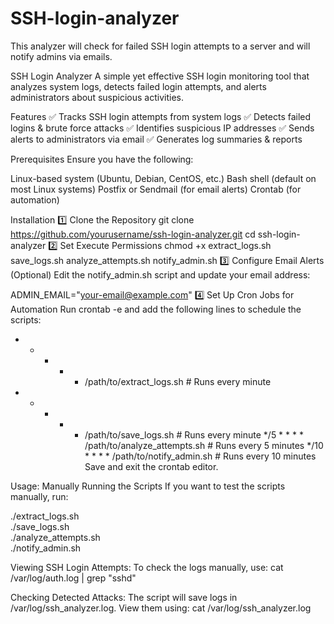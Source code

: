 # SSH-login-analyzer
This analyzer will check for failed SSH login attempts to a server and will notify admins via emails.


SSH Login Analyzer
A simple yet effective SSH login monitoring tool that analyzes system logs, detects failed login attempts, and alerts administrators about suspicious activities.

Features
✅ Tracks SSH login attempts from system logs
✅ Detects failed logins & brute force attacks
✅ Identifies suspicious IP addresses
✅ Sends alerts to administrators via email
✅ Generates log summaries & reports

Prerequisites
Ensure you have the following:

Linux-based system (Ubuntu, Debian, CentOS, etc.)
Bash shell (default on most Linux systems)
Postfix or Sendmail (for email alerts)
Crontab (for automation)

Installation
1️⃣ Clone the Repository
git clone https://github.com/yourusername/ssh-login-analyzer.git
cd ssh-login-analyzer
2️⃣ Set Execute Permissions
chmod +x extract_logs.sh save_logs.sh analyze_attempts.sh notify_admin.sh
3️⃣ Configure Email Alerts (Optional)
Edit the notify_admin.sh script and update your email address:

ADMIN_EMAIL="your-email@example.com"
4️⃣ Set Up Cron Jobs for Automation
Run crontab -e and add the following lines to schedule the scripts:


* * * * * /path/to/extract_logs.sh  # Runs every minute
* * * * * /path/to/save_logs.sh  # Runs every minute
*/5 * * * * /path/to/analyze_attempts.sh  # Runs every 5 minutes
*/10 * * * * /path/to/notify_admin.sh  # Runs every 10 minutes
Save and exit the crontab editor.

Usage:
Manually Running the Scripts
If you want to test the scripts manually, run:

./extract_logs.sh  
./save_logs.sh  
./analyze_attempts.sh  
./notify_admin.sh  

Viewing SSH Login Attempts:
To check the logs manually, use:
cat /var/log/auth.log | grep "sshd"

Checking Detected Attacks:
The script will save logs in /var/log/ssh_analyzer.log. View them using:
cat /var/log/ssh_analyzer.log
